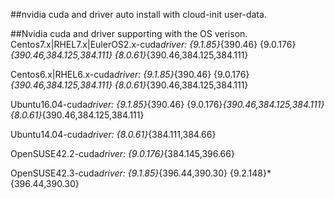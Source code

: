 ##nvidia cuda and driver auto install with cloud-init user-data.

##Nvidia cuda and driver supporting with the OS verison.
Centos7.x|RHEL7.x|EulerOS2.x-cuda*driver:
{9.1.85}*{390.46}
{9.0.176}*{390.46,384.125,384.111}
{8.0.61}*{390.46,384.125,384.111}

Centos6.x|RHEL6.x-cuda*driver: 
{9.1.85}*{390.46}
{9.0.176}*{390.46,384.125,384.111}
{8.0.61}*{390.46,384.125,384.111}

Ubuntu16.04-cuda*driver:
{9.1.85}*{390.46}
{9.0.176}*{390.46,384.125,384.111}
{8.0.61}*{390.46,384.125,384.111}

Ubuntu14.04-cuda*driver:
{8.0.61}*{384.111,384.66}

OpenSUSE42.2-cuda*driver:
{9.0.176}*{384.145,396.66}

OpenSUSE42.3-cuda*driver:
{9.1.85}*{396.44,390.30}
{9.2.148}*{396.44,390.30}
